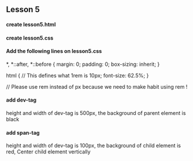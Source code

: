 ## Lesson 5
#### create lesson5.html
#### create lesson5.css

####  Add the following lines on lesson5.css

*,
*::after,
*::before {
    margin: 0;
    padding: 0;
    box-sizing: inherit;
}

html {
    // This defines what 1rem is 10px;
    font-size: 62.5%;
}

// Please use rem instead of px because we need to make habit using rem !

#### add dev-tag
height and width of dev-tag is 500px,
the background of parent element is black

#### add span-tag
height and width of dev-tag is 100px,
the background of child element is red,
Center child element vertically
